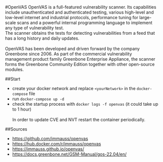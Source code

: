 #OpenVAS
OpenVAS is a full-featured vulnerability scanner. Its capabilities include unauthenticated and authenticated testing, various high-level and low-level internet and industrial protocols, performance tuning for large-scale scans and a powerful internal programming language to implement any type of vulnerability test.</br>
The scanner obtains the tests for detecting vulnerabilities from a feed that has a long history and daily updates.</br>
</br>
OpenVAS has been developed and driven forward by the company Greenbone since 2006. As part of the commercial vulnerability management product family Greenbone Enterprise Appliance, the scanner forms the Greenbone Community Edition together with other open-source modules.</br>

##Start
- create your docker network and replace `<yourNetwork>` in the `docker-compose` file
- run `docker-compose up -d`
- check the startup process with `docker logs -f openvas` (it could take up to 1 hour)
</br></br>
In order to update CVE and NVT restart the container periodically.


##Sources
- https://github.com/immauss/openvas
- https://hub.docker.com/r/immauss/openvas
- https://immauss.github.io/openvas/
- https://docs.greenbone.net/GSM-Manual/gos-22.04/en/